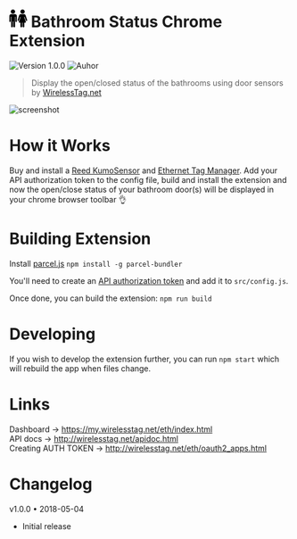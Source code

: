
# <img src="icons/32x32.png"> Bathroom Status Chrome Extension

![Version 1.0.0](https://img.shields.io/badge/Version-1.0.0-blue.svg)
![Auhor](https://img.shields.io/badge/Author-Kevin_Jantzer-blue.svg)

>Display the open/closed status of the bathrooms using door sensors by [WirelessTag.net](http://wirelesstag.net/)

![screenshot](https://i.imgur.com/5v6dHdm.jpg)

# How it Works

Buy and install a [Reed KumoSensor](https://store.wirelesstag.net/products/reed-kumosensor) and [Ethernet Tag Manager](https://wirelesstags.myshopify.com/products/ethernet-tag-manager). Add your API authorization token to the config file, build and install the extension and now the open/close status of your bathroom door(s) will be displayed in your chrome browser toolbar 👌

# Building Extension

Install [parcel.js](https://parceljs.org/) `npm install -g parcel-bundler`

You'll need to create an [API authorization token](http://wirelesstag.net/eth/oauth2_apps.html) and add it to `src/config.js`.

Once done, you can build the extension: `npm run build`

# Developing

If you wish to develop the extension further, you can run `npm start` which will rebuild the app when files change.

# Links

Dashboard → https://my.wirelesstag.net/eth/index.html  
API docs → http://wirelesstag.net/apidoc.html  
Creating AUTH TOKEN → http://wirelesstag.net/eth/oauth2_apps.html

# Changelog

v1.0.0 • 2018-05-04
- Initial release